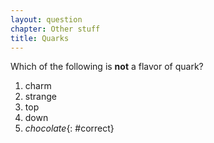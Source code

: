 ```yaml
---
layout: question
chapter: Other stuff
title: Quarks
---
```

Which of the following is **not** a flavor of quark?

1. charm
1. strange
1. top
1. down
1. *chocolate*{: #correct}
